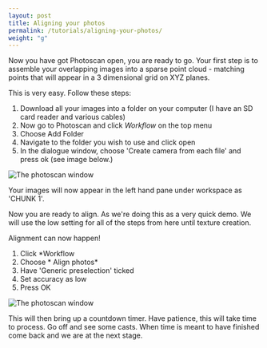 ```yaml
---
layout: post
title: Aligning your photos
permalink: /tutorials/aligning-your-photos/
weight: "g"
---
```


Now you have got Photoscan open, you are ready to go. Your first step is to assemble your overlapping images into a sparse point cloud - matching points that will appear in a 3 dimensional grid on XYZ planes. 

This is very easy. Follow these steps:

1. Download all your images into a folder on your computer (I have an SD card reader and various cables)
2. Now go to Photoscan and click *Workflow* on the top menu
3. Choose Add Folder
4. Navigate to the folder you wish to use and click open
5. In the dialogue window, choose 'Create camera from each file' and press ok (see image below.)

![The photoscan window]({{site.baseurl}}/images/choose.jpg "Photoscan interface window")

Your images will now appear in the left hand pane under workspace as 'CHUNK 1'. 

Now you are ready to align. As we're doing this as a very quick demo. We will use the low setting for all of the steps from here until texture creation. 

Alignment can now happen!

1. Click *Workflow
2. Choose * Align photos* 
3. Have 'Generic preselection' ticked
4. Set accuracy as low
5. Press OK

![The photoscan window]({{site.baseurl}}/images/align.jpg "Photoscan interface window")


This will then bring up a countdown timer. Have patience, this will take time to process. Go off and see some casts. When time is meant to have finished come back and we are at the next stage.
